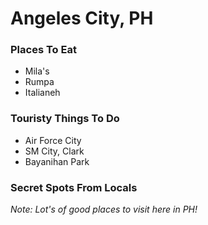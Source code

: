 # Angeles City, PH

### Places To Eat
- Mila's
- Rumpa
- Italianeh

### Touristy Things To Do
- Air Force City
- SM City, Clark
- Bayanihan Park

### Secret Spots From Locals

*Note: Lot's of good places to visit here in PH!*
